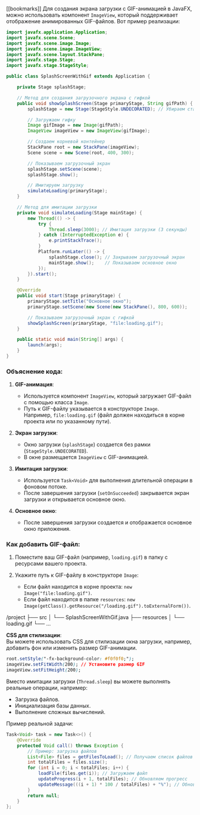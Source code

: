 [[bookmarks]]
Для создания экрана загрузки с GIF-анимацией в JavaFX, можно использовать компонент `ImageView`, который поддерживает отображение анимированных GIF-файлов. Вот пример реализации:

```java ignore
import javafx.application.Application;
import javafx.scene.Scene;
import javafx.scene.image.Image;
import javafx.scene.image.ImageView;
import javafx.scene.layout.StackPane;
import javafx.stage.Stage;
import javafx.stage.StageStyle;

public class SplashScreenWithGif extends Application {

    private Stage splashStage;

    // Метод для создания загрузочного экрана с гифкой
    public void showSplashScreen(Stage primaryStage, String gifPath) {
        splashStage = new Stage(StageStyle.UNDECORATED); // Убираем стандартные элементы окна

        // Загружаем гифку
        Image gifImage = new Image(gifPath);
        ImageView imageView = new ImageView(gifImage);

        // Создаем корневой контейнер
        StackPane root = new StackPane(imageView);
        Scene scene = new Scene(root, 400, 300);

        // Показываем загрузочный экран
        splashStage.setScene(scene);
        splashStage.show();

        // Имитируем загрузку
        simulateLoading(primaryStage);
    }

    // Метод для имитации загрузки
    private void simulateLoading(Stage mainStage) {
        new Thread(() -> {
            try {
                Thread.sleep(3000); // Имитация загрузки (3 секунды)
            } catch (InterruptedException e) {
                e.printStackTrace();
            }
            Platform.runLater(() -> {
                splashStage.close(); // Закрываем загрузочный экран
                mainStage.show();    // Показываем основное окно
            });
        }).start();
    }

    @Override
    public void start(Stage primaryStage) {
        primaryStage.setTitle("Основное окно");
        primaryStage.setScene(new Scene(new StackPane(), 800, 600));

        // Показываем загрузочный экран с гифкой
        showSplashScreen(primaryStage, "file:loading.gif");
    }

    public static void main(String[] args) {
        launch(args);
    }
}
```

### Объяснение кода:

1. **GIF-анимация**:
    
    - Используется компонент `ImageView`, который загружает GIF-файл с помощью класса `Image`.
    - Путь к GIF-файлу указывается в конструкторе `Image`. Например, `file:loading.gif` (файл должен находиться в корне проекта или по указанному пути).
    
1. **Экран загрузки**:
    
    - Окно загрузки (`splashStage`) создается без рамки (`StageStyle.UNDECORATED`).
    - В окне размещается `ImageView` с GIF-анимацией.
    
1. **Имитация загрузки**:
    
    - Используется `Task<Void>` для выполнения длительной операции в фоновом потоке.
    - После завершения загрузки (`setOnSucceeded`) закрывается экран загрузки и открывается основное окно.
    
1. **Основное окно**:
    
    - После завершения загрузки создается и отображается основное окно приложения.

### Как добавить GIF-файл:

1. Поместите ваш GIF-файл (например, `loading.gif`) в папку с ресурсами вашего проекта.
    
2. Укажите путь к GIF-файлу в конструкторе `Image`:
    
    - Если файл находится в корне проекта: `new Image("file:loading.gif")`.
    - Если файл находится в папке `resources`: `new Image(getClass().getResource("/loading.gif").toExternalForm())`.

/project
  ├── src
  │   └── SplashScreenWithGif.java
  ├── resources
  │   └── loading.gif
  └── ...

**CSS для стилизации**:  
Вы можете использовать CSS для стилизации окна загрузки, например, добавить фон или изменить размер GIF-анимации.
```css ignore
root.setStyle("-fx-background-color: #f0f0f0;");
imageView.setFitWidth(200); // Установите размер GIF
imageView.setFitHeight(200);
```

Вместо имитации загрузки (`Thread.sleep`) вы можете выполнять реальные операции, например:

- Загрузка файлов.
- Инициализация базы данных.
- Выполнение сложных вычислений.

Пример реальной задачи:
```java ignore
Task<Void> task = new Task<>() {
    @Override
    protected Void call() throws Exception {
        // Пример: загрузка файлов
        List<File> files = getFilesToLoad(); // Получаем список файлов
        int totalFiles = files.size();
        for (int i = 0; i < totalFiles; i++) {
            loadFile(files.get(i)); // Загружаем файл
            updateProgress(i + 1, totalFiles); // Обновляем прогресс
            updateMessage(((i + 1) * 100 / totalFiles) + "%"); // Обновляем текст
        }
        return null;
    }
};
```